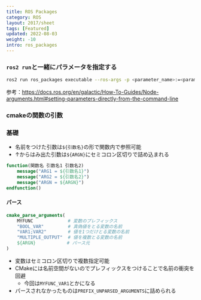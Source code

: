 ```yaml
---
title: ROS Packages
category: ROS
layout: 2017/sheet
tags: [Featured]
updated: 2022-08-03
weight: -10
intro: ros_packages
---
```




### `ros2 run`と一緒にパラメータを指定する

```bash
ros2 run ros_packages executable --ros-args -p <parameter_name>:=<parameter_value>
```

参考：https://docs.ros.org/en/galactic/How-To-Guides/Node-arguments.html#setting-parameters-directly-from-the-command-line




### cmakeの関数の引数
### 基礎
- 名前をつけた引数は`${引数名}`の形で関数内で参照可能
- ↑からはみ出た引数は`${ARGN}`にセミコロン区切りで詰め込まれる
```cmake
function(関数名 引数名1 引数名2)
	message("ARG1 = ${引数名1}")
	message("ARG2 = ${引数名2}")
	message("ARGN = ${ARGN}") 
endfunction()
```
#### パース

```cmake　　　　　　　　　　
cmake_parse_arguments(
	MYFUNC 　　　       # 変数のプレフィックス
	"BOOL_VAR"         # 真偽値をとる変数の名前
	"VAR1;VAR2"        # 値を1つだけとる変数の名前
	"MULTIPLE_OUTPUT"  # 値を複数とる変数の名前
	${ARGN}　　　　　　　# パース元
)
```
- 変数はセミコロン区切りで複数指定可能
- CMakeには名前空間がないのでプレフィックスをつけることで名前の衝突を回避
	- 今回は`MYFUNC_VAR1`とかになる
- パースされなかったものは`PREFIX_UNPARSED_ARGUMENTS`に詰められる
